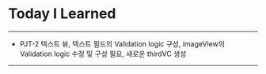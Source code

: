 # Today I Learned

---

- PJT-2 텍스트 뷰, 텍스트 필드의 Validation logic 구성, imageView의 Validation logic 수정 및 구성 필요, 새로운 thirdVC 생성

---
